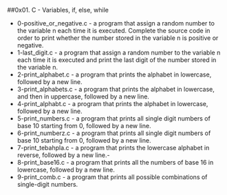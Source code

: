 ##0x01. C - Variables, if, else, while
- 0-positive_or_negative.c - a program that assign a random number to the variable n each time it is executed. Complete the source code in order to print whether the number stored in the variable n is positive or negative.
- 1-last_digit.c - a program that assign a random number to the variable n each time it is executed and print the last digit of the number stored in the variable n.
- 2-print_alphabet.c - a program that prints the alphabet in lowercase, followed by a new line.
- 3-print_alphabets.c - a program that prints the alphabet in lowercase, and then in uppercase, followed by a new line.
- 4-print_alphabt.c - a program that prints the alphabet in lowercase, followed by a new line.
- 5-print_numbers.c - a program that prints all single digit numbers of base 10 starting from 0, followed by a new line.
- 6-print_numberz.c - a program that prints all single digit numbers of base 10 starting from 0, followed by a new line.
- 7-print_tebahpla.c - a program that prints the lowercase alphabet in reverse, followed by a new line.-
- 8-print_base16.c - a program that prints all the numbers of base 16 in lowercase, followed by a new line.
- 9-print_comb.c - a program that prints all possible combinations of single-digit numbers.
